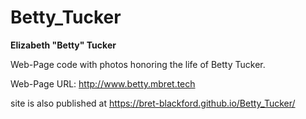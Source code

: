 # Betty_Tucker
**Elizabeth "Betty" Tucker**

Web-Page code with photos honoring the life of Betty Tucker.

Web-Page URL: http://www.betty.mbret.tech

site is also published at https://bret-blackford.github.io/Betty_Tucker/

